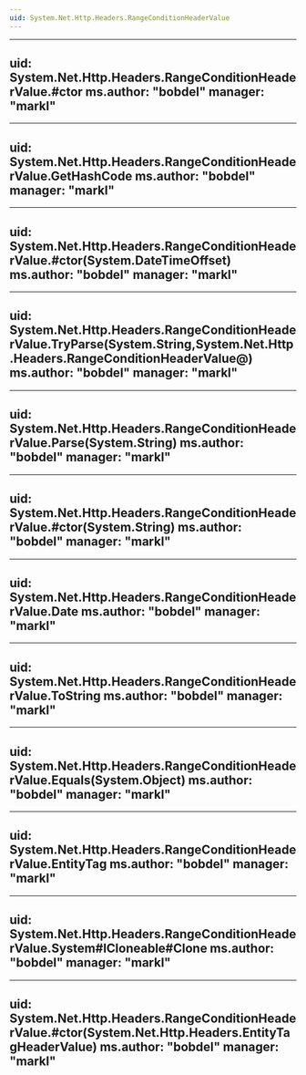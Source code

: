 ```yaml
---
uid: System.Net.Http.Headers.RangeConditionHeaderValue
---
```


---
uid: System.Net.Http.Headers.RangeConditionHeaderValue.#ctor
ms.author: "bobdel"
manager: "markl"
---

---
uid: System.Net.Http.Headers.RangeConditionHeaderValue.GetHashCode
ms.author: "bobdel"
manager: "markl"
---

---
uid: System.Net.Http.Headers.RangeConditionHeaderValue.#ctor(System.DateTimeOffset)
ms.author: "bobdel"
manager: "markl"
---

---
uid: System.Net.Http.Headers.RangeConditionHeaderValue.TryParse(System.String,System.Net.Http.Headers.RangeConditionHeaderValue@)
ms.author: "bobdel"
manager: "markl"
---

---
uid: System.Net.Http.Headers.RangeConditionHeaderValue.Parse(System.String)
ms.author: "bobdel"
manager: "markl"
---

---
uid: System.Net.Http.Headers.RangeConditionHeaderValue.#ctor(System.String)
ms.author: "bobdel"
manager: "markl"
---

---
uid: System.Net.Http.Headers.RangeConditionHeaderValue.Date
ms.author: "bobdel"
manager: "markl"
---

---
uid: System.Net.Http.Headers.RangeConditionHeaderValue.ToString
ms.author: "bobdel"
manager: "markl"
---

---
uid: System.Net.Http.Headers.RangeConditionHeaderValue.Equals(System.Object)
ms.author: "bobdel"
manager: "markl"
---

---
uid: System.Net.Http.Headers.RangeConditionHeaderValue.EntityTag
ms.author: "bobdel"
manager: "markl"
---

---
uid: System.Net.Http.Headers.RangeConditionHeaderValue.System#ICloneable#Clone
ms.author: "bobdel"
manager: "markl"
---

---
uid: System.Net.Http.Headers.RangeConditionHeaderValue.#ctor(System.Net.Http.Headers.EntityTagHeaderValue)
ms.author: "bobdel"
manager: "markl"
---
